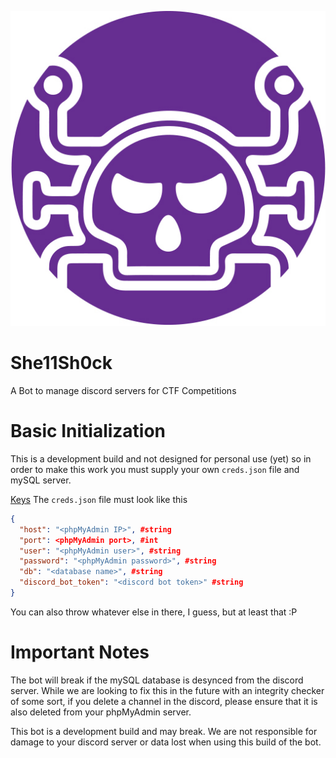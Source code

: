  ![She11Sh0ck](/assets/logo.png)
# She11Sh0ck 
A Bot to manage discord servers for CTF Competitions

# Basic Initialization
This is a development build and not designed for personal use (yet) so in order to make this work you must supply your own `creds.json` file and mySQL server.

<u>Keys</u>
The `creds.json` file must look like this
```json
{
  "host": "<phpMyAdmin IP>", #string
  "port": <phpMyAdmin port>, #int
  "user": "<phpMyAdmin user>", #string
  "password": "<phpMyAdmin password>", #string
  "db": "<database name>", #string
  "discord_bot_token": "<discord bot token>" #string
}
```
You can also throw whatever else in there, I guess, but at least that :P

# Important Notes
The bot will break if the mySQL database is desynced from the discord server. While we are looking to fix this in the future with an integrity checker of some sort, if you delete a channel in the discord, please ensure that it is also deleted from your phpMyAdmin server. 

This bot is a development build and may break. We are not responsible for damage to your discord server or data lost when using this build of the bot.
